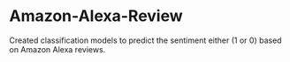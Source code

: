 # Amazon-Alexa-Review
Created classification models to predict the sentiment either (1 or 0) based on Amazon Alexa reviews.
